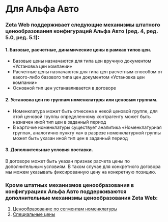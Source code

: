 # Для Альфа Авто

### Zeta Web поддерживает следующие механизмы штатного ценообразования конфигураций Альфа Авто (ред. 4, ред. 5.0, ред. 5.1):

#### 1. Базовые, расчетные, динамические цены в рамках типов цен.

* Базовые цены назначаются для типа цен вручную документом «Установка цен компании»
* Расчетные цены назначаются для типа цен расчетным способом от какого-либо базового типа цен документом «Установка цен компании»
* Основной тип цен устанавливается в договоре

#### 2. Установка цен по группам номенклатуры или ценовым группам.

* Номенклатура может быть отнесена к некой ценовой группе, для этой ценовой группы определенному контрагенту может быть назначен иной тип цен в заданный период
* В карточке номенклатуры существует аналитика «Номенклатурная группа», аналогично пункту «а» в разрезе номенклатурной группы может быть указан иной тип цен в заданный период

#### 3. Дополнительные условия поставки.

В договоре может быть указан признак расчета цены по дополнительным условиям. В таком случае для конкретного договора мы можем указывать фиксированную цену на конкретную позицию.

### Кроме штатных механизмов ценообразования в конфигурациях Альфа Авто поддерживаются дополнительные механизмы ценообразования Zeta Web:

1. [Ценообразование по сегментам номенклатуры](broken-reference)
2. [Специальные цены](specialnye-ceny.md)
